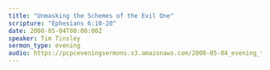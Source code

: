 ```yaml
---
title: "Unmasking the Schemes of the Evil One"
scripture: "Ephesians 6:10-20"
date: 2008-05-04T00:00:00Z
speaker: Tim Tinsley
sermon_type: evening
audio: https://pcpceveningsermons.s3.amazonaws.com/2008-05-04_evening_tinsley.mp3 
---
```



